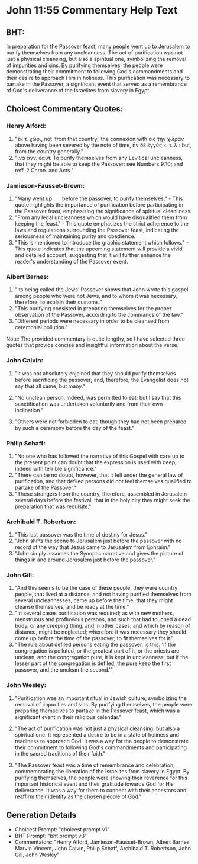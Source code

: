 # John 11:55 Commentary Help Text

## BHT:
In preparation for the Passover feast, many people went up to Jerusalem to purify themselves from any uncleanness. The act of purification was not just a physical cleansing, but also a spiritual one, symbolizing the removal of impurities and sins. By purifying themselves, the people were demonstrating their commitment to following God's commandments and their desire to approach Him in holiness. This purification was necessary to partake in the Passover, a significant event that served as a remembrance of God's deliverance of the Israelites from slavery in Egypt.

## Choicest Commentary Quotes:
### Henry Alford:
1. "ἐκ τ. χώρ., not ‘from that country,’ the connexion with εἰς τὴν χώραν above having been severed by the note of time, ἦν δὲ ἐγγὺς κ. τ. λ.: but, from the country generally." 
2. "ἵνα ἁγν. ἑαυτ. To purify themselves from any Levitical uncleanness, that they might be able to keep the Passover: see Numbers 9:10; and reff. 2 Chron. and Acts."

### Jamieson-Fausset-Brown:
1. "Many went up . . . before the passover, to purify themselves." - This quote highlights the importance of purification before participating in the Passover feast, emphasizing the significance of spiritual cleanliness.
2. "From any legal uncleanness which would have disqualified them from keeping the feast." - This quote emphasizes the strict adherence to the laws and regulations surrounding the Passover feast, indicating the seriousness of maintaining purity and obedience.
3. "This is mentioned to introduce the graphic statement which follows." - This quote indicates that the upcoming statement will provide a vivid and detailed account, suggesting that it will further enhance the reader's understanding of the Passover event.

### Albert Barnes:
1. "Its being called the Jews’ Passover shows that John wrote this gospel among people who were not Jews, and to whom it was necessary, therefore, to explain their customs."
2. "This purifying consisted in preparing themselves for the proper observation of the Passover, according to the commands of the law."
3. "Different periods were necessary in order to be cleansed from ceremonial pollution."

Note: The provided commentary is quite lengthy, so I have selected three quotes that provide concise and insightful information about the verse.

### John Calvin:
1. "It was not absolutely enjoined that they should purify themselves before sacrificing the passover; and, therefore, the Evangelist does not say that all came, but many." 

2. "No unclean person, indeed, was permitted to eat; but I say that this sanctification was undertaken voluntarily and from their own inclination." 

3. "Others were not forbidden to eat, though they had not been prepared by such a ceremony before the day of the feast."

### Philip Schaff:
1. "No one who has followed the narrative of this Gospel with care up to the present point can doubt that the expression is used with deep, indeed with terrible significance."
2. "There can be no doubt, however, that it fell under the general law of purification, and that defiled persons did not feel themselves qualified to partake of the Passover."
3. "These strangers from the country, therefore, assembled in Jerusalem several days before the festival, that in the holy city they might seek the preparation that was requisite."

### Archibald T. Robertson:
1. "This last passover was the time of destiny for Jesus."
2. "John shifts the scene to Jerusalem just before the passover with no record of the way that Jesus came to Jerusalem from Ephraim."
3. "John simply assumes the Synoptic narrative and gives the picture of things in and around Jerusalem just before the passover."

### John Gill:
1. "And this seems to be the case of these people, they were country people, that lived at a distance, and not having purified themselves from several uncleannesses, came up before the time, that they might cleanse themselves, and be ready at the time."
2. "In several cases purification was required; as with new mothers, menstruous and profluvious persons, and such that had touched a dead body, or any creeping thing, and in other cases; and which by reason of distance, might be neglected; wherefore it was necessary they should come up before the time of the passover, to fit themselves for it."
3. "The rule about defiled persons eating the passover, is this: 'if the congregation is polluted, or the greatest part of it, or the priests are unclean, and the congregation pure, it is kept in uncleanness; but if the lesser part of the congregation is defiled, the pure keep the first passover, and the unclean the second.'"

### John Wesley:
1. "Purification was an important ritual in Jewish culture, symbolizing the removal of impurities and sins. By purifying themselves, the people were preparing themselves to partake in the Passover feast, which was a significant event in their religious calendar."

2. "The act of purification was not just a physical cleansing, but also a spiritual one. It represented a desire to be in a state of holiness and readiness to approach God. It was a way for the people to demonstrate their commitment to following God's commandments and participating in the sacred traditions of their faith."

3. "The Passover feast was a time of remembrance and celebration, commemorating the liberation of the Israelites from slavery in Egypt. By purifying themselves, the people were showing their reverence for this important historical event and their gratitude towards God for His deliverance. It was a way for them to connect with their ancestors and reaffirm their identity as the chosen people of God."


## Generation Details
- Choicest Prompt: "choicest prompt v1"
- BHT Prompt: "bht prompt v3"
- Commentators: "Henry Alford, Jamieson-Fausset-Brown, Albert Barnes, Marvin Vincent, John Calvin, Philip Schaff, Archibald T. Robertson, John Gill, John Wesley"
